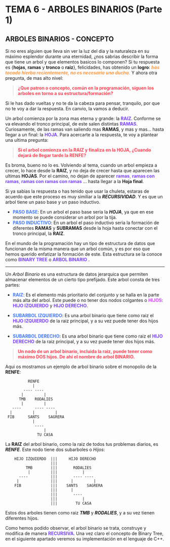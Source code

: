 # TEMA 6 - ARBOLES BINARIOS (Parte 1)
## **ARBOLES BINARIOS - CONCEPTO**
Si no eres alguien que lleva sin ver la luz del dia y la naturaleza en su máximo esplendor durante una eternidad, ¿nos sabrias describir la forma que tiene un arbol y que elementos basicos lo componen? Si tu respuesta es {**hojas**, **ramas** y **tronco** o **raiz**}, felicidades, has obtenido un **logro**: <span style="color:#ff9742">***has tocado hierba recientemente, no es necesaria una ducha.***</span> Y ahora otra pregunta, de mas alto nivel: 

> <span style="color:#ff4252">**¿Que patron o concepto, común en la programación, siguen los arboles en torno a su estructura/formación?**</span> 

Si le has dado vueltas y no te da la cabeza para pensar, tranquilo, por que no te voy a dar la respuesta. En canvio, la vamos a deducir.

Un arbol comienza por la zona mas eterna y grande: la <span style="color:#7842ff">**RAIZ**</span>. Conforme se va elevando el tronco principal, de este salen distintas <span style="color:#7842ff">**RAMAS**</span>. Curiosamente, de las ramas van saliendo mas **RAMAS**, y mas y mas... hasta llegar a un final: la <span style="color:#7842ff">**HOJA**</span>. Para acercarte a la respuesta, te voy a plantear una ultima pregunta: 

><span style="color:#ff4252">**Si el arbol comienza en la RAIZ y finaliza en la HOJA, ¿Cuando dejará de llegar tarde la RENFE?**</span>  

Es broma, bueno no lo es. Volviendo al tema, cuando un arbol empieza a crecer, lo hace desde la **RAIZ**, y no deja de crecer hasta que aparecen las ultimas **HOJAS**. Por el camino, no dejan de aparecer <span style="color:#7842ff">**ramas**, **ramas con ramas**, **ramas con ramas con ramas**</span> ... hasta llegar a la **Hoja final**. 

Si ya sabias la respuesta o has tenido que usar la chuleta, estaras de acuerdo que este proceso es muy similiar a la ***RECURSIVIDAD***. Y es que un arbol tiene un paso base y un paso inductivo. 
- <span style="color:#4278ff">**PASO BASE**</span>: En un arbol el paso base seria la ***HOJA***, ya que en ese momento se puede considerar un arbol por la tija.
- <span style="color:#4278ff">**PASO INDUCTIVO**</span>: En un arbol el paso inductivo seria la formación de diferentes **RAMAS** y **SUBRAMAS** desde la hoja hasta conectar con el tronco principal, la **RAIZ**.

En el mundo de la programación hay un tipo de estructura de datos que funcionan de la misma manera que un arbol común, y es por eso que hemos querido enfatizar la formación de este. Esta estructura se la conoce como <span style="color:#7842ff">**BINARY TREE**</span> o <span style="color:#7842ff">**ARBOL BINARIO**</span> .

---

Un *Arbol Binario* es una estructura de datos jerarquica que permiten almacenar elementos de un cierto tipo prefijado. Este arbol consta de tres partes:
- <span style="color:#4278ff">**RAIZ**</span>: Es el elemento más prioritario del conjunto y se halla en la parte más alta del arbol. Este puede o no tener dos nodos colgantes o <span style="color:#d342ff">**HIJOS**</span>: <span style="color:#7842ff">**HIJO IZQUIERDO**</span> y <span style="color:#7842ff">**HIJO DERECHO**</span>.

- <span style="color:#4278ff">**SUBARBOL IZQUIERDO**</span>: Es una arbol binario que tiene como raiz el <span style="color:#7842ff">**HIJO IZQUIERDO**</span> de la raiz principal, y a su vez puede tener dos hijos más.

- <span style="color:#4278ff">**SUBARBOL DERECHO**</span>: Es una arbol binario que tiene como raiz el <span style="color:#7842ff">**HIJO DERECHO**</span> de la raiz principal, y a su vez puede tener dos hijos más.

> <span style="color:#ff4252"> **Un nodo de un arbol binario, incluida la raiz, puede tener como máximo DOS hijos. De ahí el nombre de arbol BINARIO.**</span>

Aqui os mostramos un ejemplo de arbol binario sobre el monopolio de la **RENFE**:

```
          RENFE
            |
        ---- ----
       |         |
      TMB    RODALIES
       |         |
   ----      ---- ----
  |         |         |
 FIB      SANTS    SAGRERA
            |
             ----
                 |
              TU CASA
```

La **RAIZ** del arbol binario, como la raiz de todos tus problemas diarios, es ***RENFE***. Este nodo tiene dos subarboles o *Hijos*:

```
    HIJO IZQUIERDO  |||     HIJO DERECHO 
                    |||
         TMB        |||       RODALIES
          |         |||           |
      ----          |||       ---- ----
     |              |||      |         |
    FIB             |||    SANTS    SAGRERA
                    |||      |
                    |||       ----
                    |||           |
                    |||        TU CASA
```
Estos dos arboles tienen como raiz ***TMB*** y ***RODALIES***, y a su vez tienen diferentes hijos.

Como hemos podido observar, el arbol binario se trata, construye y modifica de manera <span style="color:#7842ff">**RECURSIVA**</span>. Una vez claro el concepto de Binary Tree, en el siguiente apartado veremos su implementación en el lenguaje de C++.
